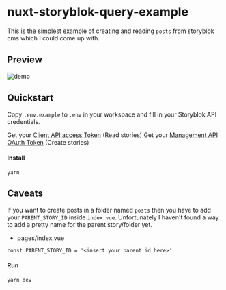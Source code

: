 # nuxt-storyblok-query-example

This is the simplest example of creating and reading `posts` from storyblok cms
which I could come up with. 

## Preview
![demo](sbimage.gif)

## Quickstart

Copy `.env.example` to `.env` in your workspace and fill in your Storyblok API credentials.

Get your [Client API access Token](https://www.storyblok.com/docs/guide/getting-started#nuxtjs-example) (Read stories)
Get your [Management API OAuth Token](http://app.storyblok.com/#!/me/account) (Create stories)


#### Install
```
yarn
````

## Caveats

If you want to create posts in a folder named `posts` then you have
to add your `PARENT_STORY_ID` inside `index.vue`. Unfortunately I haven't
found a way to add a pretty name for the parent story/folder yet.

* pages/index.vue
```
const PARENT_STORY_ID = '<insert your parent id here>'
```

#### Run
````
yarn dev
````